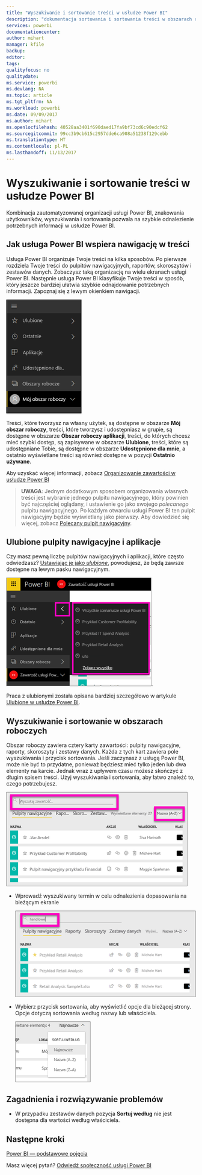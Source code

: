 ```yaml
---
title: "Wyszukiwanie i sortowanie treści w usłudze Power BI"
description: "dokumentacja sortowania i sortowania treści w obszarach roboczych usługi Power BI"
services: powerbi
documentationcenter: 
author: mihart
manager: kfile
backup: 
editor: 
tags: 
qualityfocus: no
qualitydate: 
ms.service: powerbi
ms.devlang: NA
ms.topic: article
ms.tgt_pltfrm: NA
ms.workload: powerbi
ms.date: 09/09/2017
ms.author: mihart
ms.openlocfilehash: 40528aa3401f690daed17fa9bf73cd6c90edcf62
ms.sourcegitcommit: 99cc3b9cb615c2957dde6ca908a51238f129cebb
ms.translationtype: HT
ms.contentlocale: pl-PL
ms.lasthandoff: 11/13/2017
---
```

# <a name="searching-and-sorting-content-in-power-bi"></a>Wyszukiwanie i sortowanie treści w usłudze Power BI
Kombinacja zautomatyzowanej organizacji usługi Power BI, znakowania użytkowników, wyszukiwania i sortowania pozwala na szybkie odnalezienie potrzebnych informacji w usłudze Power BI.

## <a name="how-power-bi-helps-you-navigate-your-content"></a>Jak usługa Power BI wspiera nawigację w treści
Usługa Power BI organizuje Twoje treści na kilka sposobów.  Po pierwsze rozdziela Twoje treści do pulpitów nawigacyjnych, raportów, skoroszytów i zestawów danych. Zobaczysz taką organizację na wielu ekranach usługi Power BI. Następnie usługa Power BI klasyfikuje Twoje treści w sposób, który jeszcze bardziej ułatwia szybkie odnajdowanie potrzebnych informacji. Zapoznaj się z lewym okienkiem nawigacji.

![](media/service-navigation-search-filter-sort/power-bi-newnav.png)

Treści, które tworzysz na własny użytek, są dostępne w obszarze **Mój obszar roboczy**, treści, które tworzysz i udostępniasz w grupie, są dostępne w obszarze **Obszar roboczy aplikacji**, treści, do których chcesz mieć szybki dostęp, są zapisywane w obszarze **Ulubione**, treści, które są udostępniane Tobie, są dostępne w obszarze **Udostępnione dla mnie**, a ostatnio wyświetlane treści są również dostępne w pozycji **Ostatnio używane**.

Aby uzyskać więcej informacji, zobacz [Organizowanie zawartości w usłudze Power BI](service-basic-concepts.md)

> **UWAGA**: Jednym dodatkowym sposobem organizowania własnych treści jest wybranie jednego pulpitu nawigacyjnego, który powinien być najczęściej oglądany, i ustawienie go jako swojego *polecanego* pulpitu nawigacyjnego. Po każdym otwarciu usługi Power BI ten pulpit nawigacyjny będzie wyświetlany jako pierwszy. Aby dowiedzieć się więcej, zobacz [Polecany pulpit nawigacyjny](service-dashboard-featured.md).
> 
> 

## <a name="favorite-dashboards-and-apps"></a>Ulubione pulpity nawigacyjne i aplikacje
Czy masz pewną liczbę pulpitów nawigacyjnych i aplikacji, które często odwiedzasz? [Ustawiając je jako *ulubione*](service-dashboard-favorite.md), powodujesz, że będą zawsze dostępne na lewym pasku nawigacyjnym.

![](media/service-navigation-search-filter-sort/power-bi-favorite-flyout.png).

Praca z ulubionymi została opisana bardziej szczegółowo w artykule [Ulubione w usłudze Power BI](service-dashboard-favorite.md).

## <a name="searching-and-sorting-in-workspaces"></a>Wyszukiwanie i sortowanie w obszarach roboczych
Obszar roboczy zawiera cztery karty zawartości: pulpity nawigacyjne, raporty, skoroszyty i zestawy danych.  Każda z tych kart zawiera pole wyszukiwania i przycisk sortowania.  Jeśli zaczynasz z usługą Power BI, może nie być to przydatne, ponieważ będziesz mieć tylko jeden lub dwa elementy na karcie.  Jednak wraz z upływem czasu możesz skończyć z długim spisem treści.  Użyj wyszukiwania i sortowania, aby łatwo znaleźć to, czego potrzebujesz.

![](media/service-navigation-search-filter-sort/power-bi-search-sort2.png)

* Wprowadź wyszukiwany termin w celu odnalezienia dopasowania na bieżącym ekranie
  
   ![](media/service-navigation-search-filter-sort/power-bi-search2.png)
* Wybierz przycisk sortowania, aby wyświetlić opcje dla bieżącej strony. Opcje dotyczą sortowania według nazwy lub właściciela.
  
   ![](media/service-navigation-search-filter-sort/power-bi-sort-alpha.png)

## <a name="considerations-and-troubleshooting"></a>Zagadnienia i rozwiązywanie problemów
* W przypadku zestawów danych pozycja **Sortuj według** nie jest dostępna dla wartości według właściciela.

## <a name="next-steps"></a>Następne kroki
[Power BI — podstawowe pojęcia](service-basic-concepts.md)

Masz więcej pytań? [Odwiedź społeczność usługi Power BI](http://community.powerbi.com/)

